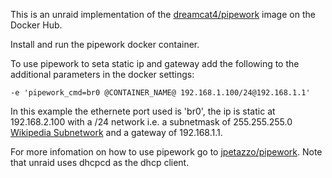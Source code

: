 This is an unraid implementation of the [dreamcat4/pipework](https://hub.docker.com/r/dreamcat4/pipework/)
image on the Docker Hub.

Install and run the pipework docker container.

To use pipework to seta  static ip and gateway add the following to the additional parameters in the docker settings:

	-e 'pipework_cmd=br0 @CONTAINER_NAME@ 192.168.1.100/24@192.168.1.1'
	
In this example the ethernete port used is 'br0', the ip is static at 192.168.2.100 with a /24 network i.e. a subnetmask of 255.255.255.0 [Wikipedia Subnetwork](https://en.wikipedia.org/wiki/Subnetwork) and a gateway of 192.168.1.1.

For more infomation on how to use pipework go to [jpetazzo/pipework](https://github.com/jpetazzo/pipework).
Note that unraid uses dhcpcd as the dhcp client.